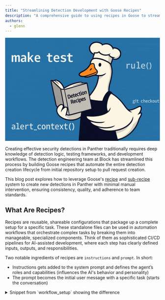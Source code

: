 ```yaml
---
title: "Streamlining Detection Development with Goose Recipes"
description: "A comprehensive guide to using recipes in Goose to streamline security detection development"
authors:
  - glenn
---
```


![blog cover](goose-recipes-detection-development-cover.png)

Creating effective security detections in Panther traditionally requires deep knowledge of detection logic, testing frameworks, and development workflows. The detection engineering team at Block has streamlined this process by building Goose recipes that automate the entire detection creation lifecycle from initial repository setup to pull request creation.

This blog post explores how to leverage Goose's [recipe](https://block.github.io/goose/docs/guides/recipes/) and [sub-recipe](https://block.github.io/goose/docs/guides/recipes/sub-recipes) system to create new detections in Panther with minimal manual intervention, ensuring consistency, quality, and adherence to team standards.

<!-- truncate -->

## What Are Recipes?
Recipes are reusable, shareable configurations that package up a complete setup for a specific task. These standalone files can be used in automation workflows that orchestrate complex tasks by breaking them into manageable, specialized components. Think of them as sophisticated CI/CD pipelines for AI-assisted development, where each step has clearly defined inputs, outputs, and responsibilities.

Two notable ingredients of recipes are `instructions` and `prompt`. In short:

- Instructions gets added to the system prompt and defines the agent’s roles and capabilities (influences the AI's behavior and personality)
- The prompt becomes the initial user message with a specific task (starts the conversation)

<details>
<summary>
Snippet from `workflow_setup` showing the difference 
</summary>
```
instructions: |
  Create a Panther detection rule that detects: {{ rule_description }}

  Use the following context:
  - Similar rules found: {{ similar_rules_found }}
  - Rule analysis: {{ rule_analysis }}
  - Log schemas: {{ log_schemas }}
  - Standards summary: {{ standards_summary }}

  **SCOPE BOUNDARIES:**
  - ...

prompt: |
  ## Process:

  1. **Rule Planning**:
     - Follow "📝 Create Rule Files" guidance from `AGENTS.md`
     - Use streaming rule type (default) unless otherwise specified
     - Choose appropriate log source and severity level
  2. **File Creation**:
     - ...
  ...
  5. **Test Cases**:
     - ...
  ...
  7. **🛑 STOP CONDITION**:
      - ...

  ## ✅ SUCCESS CRITERIA:
      - ...
```
</details>


The detection creation recipe demonstrates the power of this approach by coordinating six specialized sub-recipes, each handling a specific aspect of detection development:

1. [**workflow_setup**](#1-workflow_setup-foundation-first) - Repository preparation and environment validation
2. [**similar_rule_analyzer**](#2-similar_rule_analyzer-learning-from-existing-patterns) - Finding and analyzing existing detection patterns
3. [**schema_and_sample_events_analyzer**](#3-schema_and_sample_events_analyzer-data-driven-detection-logic) - Analyzing log schemas and performing sample data collection
4. [**rule_creator**](#4-rule_creator-the-implementation-engine) - Actual detection rule implementation
5. [**testing_validator**](#5-testing_validator-quality-assurance) - Comprehensive test execution and validation
6. [**pr_creator**](#6-pr_creator-automated-pull-request-pipeline) - Pull request creation with proper formatting

### What about .goosehints?
In our [previous post](https://block.github.io/goose/blog/2025/06/02/goose-panther-mcp), we discussed using [.goosehints](https://block.github.io/goose/docs/guides/using-goosehints/) to provide persistent context to the Large Language Model (LLM). We continue to use `.goosehints` to define coding standards and universal preferences that guide LLM behavior.

However, to minimize redundancy and avoid conflicting guidance, we adopted a single reference file, `AGENTS.md`, as the source of truth for all agents. Each agent is directed to consult this file, while still supporting agent-specific instructions through their default context files (e.g. `.goosehints`, `CLAUDE.md` etc.) or rules (e.g. `.cursor/rules/`).

While these context files are important, they also come with some trade offs and limitations:

| Aspect | Context Files | Recipes |
|--------|---------------|---------|
| **Context window pollution** | The entire file is sent with each request, cluttering the context window | Only task-relevant instructions, keeping prompts clear and focused |
| **Signal-to-noise ratio** | General preferences dilute focus and may create conflicting guidance | Every instruction is workflow-specific, eliminating noise |
| **Cost and performance impact** | May lead to higher token costs and slower processing from unnecessary context | Pay only for relevant tokens with faster response times |
| **Cognitive load on the AI** | Conflicting instructions cause decision paralysis | Clear, unified guidance enables decisive action |
| **Task-specific optimization** | Generic instructions lack specialized tools and parameters | Purpose-built with pre-configured tools for specific workflows |

This centralized approach through `AGENTS.md` becomes the foundation for our recipe architecture, which we'll explore next.

## The Architecture
### Design Principles
1. **Single Responsibility**: Each sub-recipe has one clear job
2. **Explicit Data Flow**: No hidden state or implicit dependencies
3. **Fail-Fast**: Stop immediately when critical steps fail
4. **Graceful Degradation**: Continue with reduced functionality when possible
5. **Comprehensive Testing**: Validate everything before deployment

### Why Sub-Recipes Matter
The traditional approach to AI-assisted detection creation often involves a single, monolithic prompt (AKA “single-shot prompting”) that tries to handle everything at once. This leads to several problems:
- **Context confusion**: The AI loses focus when juggling multiple responsibilities
- **Inconsistent outputs**: Without clear boundaries, results vary significantly (e.g. one sub-recipe may try to complete the task that we're expecting another sub-recipe to accomplish)
- **Difficult debugging**: When something fails, it's hard to identify the specific issue
- **Poor maintainability**: Changes to one aspect affect the entire workflow

The sub-recipe architecture solves these problems through strict separation of concerns, setting boundaries and providing exit criteria.

Each sub-recipe operates in isolation with:
- Clearly defined inputs and outputs
- Specific scope boundaries (what it MUST and MUST NOT do)
- Standardized JSON response schemas
- Formal error handling patterns

At a high level, a (non-parallel) version would look like:

| Step | Component | Type | Description |
|------|-----------|------|-------------|
| **1** | [`workflow_setup`](#1-workflow_setup-foundation-first) | Required | Initialize workflow environment |
| **2** | [`similar_rule_analyzer`](#2-similar_rule_analyzer-learning-from-existing-patterns) | *Conditional* | Analyze existing similar rules |
| **3** | [`schema_and_sample_events_analyzer`](#3-schema_and_sample_events_analyzer-data-driven-detection-logic) | *Conditional* | Process schema and sample data |
| **4** | [`rule_creator`](#4-rule_creator-the-implementation-engine) | Required | Generate the detection rule |
| **5** | [`testing_validator`](#5-testing_validator-quality-assurance) | Required | Validate and test the rule |
| **6** | [`pr_creator`](#6-pr_creator-automated-pull-request-pipeline) | *Conditional* | Create pull request |

> 💡 **Note:** *Conditional* steps may be skipped based on workflow configuration

<details>
<summary>
Workflow visualized
</summary>
![workflow_diagram](workflow_diagram.png)
</details>

## Data Flow and State Management
Since sub-recipes currently run in isolation, data must be explicitly passed between them. The main recipe orchestrates this flow:

Example of how this would be defined in the recipe:
```
`workflow_setup(rule_description)` → Returns:
  - **branch_name**: Name of the created feature branch
  - **standards_summary**: Key standards and requirements from `AGENTS.md`
  - **repo_ready**: Boolean indicating if repository is ready for development
  - **mcp_panther**: Object containing Panther MCP access test results
    - **access_test_successful**: Boolean indicating if Panther MCP access test was successful
    - **error_message**: Error message if access test failed
```

And an example of how the data would flow:
```
workflow_setup(rule_description) → {
  branch_name: "ai/aws-privilege-escalation",
  standards_summary: "Key requirements from AGENTS.md...",
  repo_ready: true,
  mcp_panther: { access_test_successful: true }
}

similar_rule_analyzer(rule_description, standards_summary) → {
  similar_rules_found: [...],
  rule_analysis: "Analysis of existing patterns...",
  suggested_approach: "Create new rule with modifications..."
}
```

This explicit data passing ensures:
- **Predictable behavior** across runs
- **Easy debugging** when issues occur
- **Clear audit trails** of what data influenced each decision
- **Modular testing** of individual components

## Smart Optimizations: Conditional Execution
One of the most powerful features of the detection creation workflow is its intelligent optimization system that skips unnecessary steps based on both parameters and runtime conditions.

### Parameter-Based Conditions
Users can control workflow behavior through parameters:

```shell
# Fast mode - skip similar rule analysis
goose run --recipe recipe.yaml --params skip_similar_rules_check=true --rule_description="What you want to detect"

# Skip Panther MCP integration
goose run --recipe recipe.yaml --params skip_panther_mcp=true --rule_description="What you want to detect"

# Create PR automatically
goose run --recipe recipe.yaml --params create_pr=true --rule_description="What you want to detect"
```

### Runtime Conditions
The workflow makes intelligent decisions based on results from previous steps:

```
# Current implementation uses both parameter-based and runtime conditions
# Parameter-based (available at recipe start):
- skip_similar_rules_check: Controls similar_rule_analyzer execution
- skip_panther_mcp: Controls schema_and_sample_events_analyzer execution  
- create_pr: Controls pr_creator execution

# Runtime conditions (based on sub-recipe results):
- schema_and_sample_events_analyzer runs only if:
  * skip_panther_mcp is false AND
  * (similar_rules_found is empty OR mcp_panther.access_test_successful is false)
```

This hybrid approach provides:
- **Efficiency**: Avoid redundant API calls when similar rules provide sufficient context
- **Reliability**: Graceful degradation when external services are unavailable
- **Flexibility**: Users can choose their preferred speed vs. thoroughness trade-off

Additionally, Jinja support enables the codification of event triggers, ensuring the agent adheres to predefined instructions rather than making independent, potentially incorrect, decisions. For instance, the agent can be directed to bypass a step, depending on a parameter's value:

```
{% if create_pr %}
6. `pr_creator(rule_files_created, rule_description, branch_name, create_pr={{ create_pr }}, panther_mcp_usage)` → Returns:
    {
      "success": true,
      "data": {
        "pr_created": true,
        "pr_url": "https://github.com/<org>/<team>-panther-content/pull/123",
        "pr_number": 123,
        "summary": "Summary of the completed work"
      }
    }
{% else %}
6. **SKIPPED** `pr_creator` - create_pr parameter is false
    - Provide final summary of completed work instead
{% endif %}
```

## Deep Dive: Key Sub-Recipes
### 1. `workflow_setup`: Foundation First
|Input | Output
--- | ---
`rule_description` | `branch_name`, `standards_summary`, `repo_ready`, `mcp_panther`

This sub-recipe handles all the foundational work:

**Key responsibilities**:
- Repository access verification
- Git branch creation and management
- Standards extraction from `AGENTS.md`
- Environment validation
- Panther MCP access testing

**Output example**:
```json
{
  "status": { "success": true },
  "data": {
    "branch_name": "ai/okta-suspicious-login",
    "standards_summary": "Rules must use ai_ prefix, implement required functions...",
    "repo_ready": true,
    "mcp_panther": { "access_test_successful": true }
  }
}
```

### 2. `similar_rule_analyzer`: Learning from Existing Patterns
Input | Output
--- | ---
`rule_description`, `standards_summary`, `rule_type` | `similar_rules_found`, `rule_analysis`, `suggested_approach`

This sub-recipe searches the repository for similar detection patterns:

```
# Search strategy by rule type:
- streaming rules: Search rules/<team>_rules/
- correlation rules: Search correlation_rules/<team>_correlation_rules/  
- scheduled rules: Search queries/<team>_queries/
```

**Key responsibilities**:
- Search for existing rules with similar log sources and detection logic
- Prioritize team-created rules over upstream patterns
- Analyze implementation approaches and coding patterns
- Provide recommendations for new rule development
- Extract relevant context from similar implementations

**Key insight**: It prioritizes team-created rules (\<team\>_* directories) over upstream rules, ensuring consistency with established patterns.

Even without direct access to the detection engine, users can develop new detections by leveraging existing ones, along with our established standards and test suite.

### 3. `schema_and_sample_events_analyzer`: Data-Driven Detection Logic
Input | Output
--- | ---
`rule_description`, `similar_rules_found` | `log_schemas`, `example_logs`, `field_mapping`, `panther_mcp_usage`

This sub-recipe bridges the gap between detection requirements and implementation by leveraging Panther's MCP integration:

**Key responsibilities**:
- Log schema analysis using Panther MCP
- Sample event collection from data lakes
- Field mapping for detection logic
- Snowflake SQL query optimization

**Smart data collection strategy**:
- _Parallel execution_: Runs multiple Snowflake queries simultaneously rather than sequentially
- _Query planning_: Identifies all needed queries before execution to maximize efficiency
- _Progressive sampling_: Starts with small result sets (LIMIT 5), scales up as needed
- _Critical boundaries_: It explicitly cannot create rule files or run tests - its sole focus is understanding the data structure.

**Output example**:
```json
{
  "status": { "success": true },
  "data": {
    "schemas_found": [{
      "log_type": "AWS.CloudTrail",
      "schema_summary": "Contains eventName, sourceIPAddress, userIdentity fields",
      "relevance": "Essential for detecting privilege escalation patterns"
    }],
    "sample_events": [{
      "log_type": "AWS.CloudTrail", 
      "event_summary": "AssumeRole events with cross-account access",
      "key_fields": ["eventName", "sourceIPAddress", "userIdentity.type"]
    }],
    "panther_mcp_usage": {
      "mcp_used": true,
      "log_schemas_referenced": true,
      "data_lake_queries_performed": true
    }
  }
}
```

_Fallback handling_: When Panther MCP is unavailable, it intelligently uses similar rule analysis to infer schema structure, ensuring the workflow continues with reduced but functional capability.

### 4. `rule_creator`: The Implementation Engine
Input | Output
--- | ---
`rule_description`, `similar_rules_found`, `rule_analysis`, `log_schemas`, `standards_summary` | `rule_files_created`, `rule_implementation`, `test_cases_created`

This is where the magic happens - this sub-recipe generates the required files containing the detection logic, metadata and unit tests.

**Smart log source validation**:
- If schema analysis ran successfully → Use validated log types
- If schema analysis was skipped → Validate against known log types defined in pytests.

**Example key principles**:
- Always use default values for event fields
- Use case-insensitive matching for user-controlled fields
- Structure logic clearly with grouped conditions
- Prefer `any()` and `all()` over multiple return statements

To illustrate, the following example provides guidance for the last bullet point:

> 💡 **Code Quality Tip: Simplify Conditional Logic**
> 
> ❌ Avoid: Too Many Return Statements
> ```python
> # multiple returns make logic hard to follow
> def rule(event) -> bool:
>  if event.deep_get("eventType", default="") != "user.session.start":
>    return False
>  
>  if event.deep_get("outcome", "result", default="") != "SUCCESS":
>    return False 
>
>  if event.deep_get("actor", "alternateId", default="").lower() == TARGET_USER.lower():
>    return True
>
>  return False
>```
>
> ✅ Preferred: Clear Structure with `any()` and `all()`
> ```python
> def rule(event) -> bool:
>   return all([
>     event.deep_get("eventType", default="") == "user.session.start",
>     event.deep_get("outcome", "result", default="") == "SUCCESS",
>     event.deep_get("actor", "alternateId", default="").lower() == TARGET_USER.lower()
>   ])
> ```


### 5. `testing_validator`: Quality Assurance
Input | Output
--- | ---
`rule_files_created` | `test_results`, `validation_status`, `issues_found`

This sub-recipe serves as the critical quality gate, executing the mandatory testing pipeline that ensures every detection meets production standards.

**Key responsibilities**:
- Execute all mandatory testing commands from `AGENTS.md` (e.g. linting, formatting and both unit and pytests)
- Validate rule implementation against team standards
- Provide actionable feedback for fixing issues
- Ensure compliance with security and coding requirements

These checks ensure detections meet our standards, preventing subpar code from being merged. Should a check fail, the LLM will iterate, identifying and implementing necessary changes until compliance is achieved as part of the same recipe run.

**Intelligent failure analysis**: The sub-recipe doesn't just run tests - it analyzes failures and provides specific guidance:
```json
{
  "test_results": {
    "tests_passed": 3,
    "tests_failed": 1,
    "test_details": [{
      "test_name": "make lint",
      "status": "failed", 
      "message": "pylint: missing default value in deep_get() call"
    }]
  },
  "recommendations": [
    "Add default values to all deep_get() calls per AGENTS.md standards",
    "Reference 'Core Coding Standards' section for proper error handling"
  ]
}
```

**Output example**:
```json
{
  "status": { "success": true },
  "data": {
    "test_results": {
      "tests_passed": 4,
      "tests_failed": 0,
      "test_details": [
        { "test_name": "make fmt", "status": "passed", "message": "All files formatted correctly" },
        { "test_name": "make lint", "status": "passed", "message": "No linting issues found" },
        { "test_name": "make test", "status": "passed", "message": "Rule tests passed: 2/2" },
        { "test_name": "make pytest-all", "status": "passed", "message": "All unit tests passed" }
      ]
    },
    "validation_summary": "All mandatory tests passed. Rule ready for PR creation.",
    "recommendations": []
  }
}
```

### 6. `pr_creator`: Automated Pull Request Pipeline
Input | Output
--- | ---
`rule_files_created`, `rule_description`, `branch_name`, `create_pr`, `panther_mcp_usage` | `pr_created`, `pr_url`, `pr_number`, `summary`

This sub-recipe handles the final workflow step with full adherence to team standards:

**Key responsibilities**:
- Git branch management and commits
- PR template population with proper formatting
- Panther MCP usage tracking and reporting
- Draft PR creation for team review

**Intelligent PR creation**:
- _Conditional execution_: Only creates PRs when `create_pr=true`, otherwise provides summary
- _Template compliance_: Automatically populates PR templates from `AGENTS.md` standards
- _MCP usage reporting_: Documents whether Panther MCP was used in the workflow section (which is useful for PR reviewers to know)

**Git operation standards**:
- Never uses `--no-verify` flags - fixes issues rather than bypassing them
- Follows commit message guidelines from team standards
- Ensures proper branch management and remote synchronization

**Output example**:
```json
{
  "status": { "success": true },
  "data": {
    "pr_url": "https://github.com/<org>/<team>-panther-content/pull/123",
    "pr_number": 123,
    "branch_name": "ai/aws-privilege-escalation",
    "commit_hash": "abc123def",
    "files_committed": ["rules/<team>_rules/ai_aws_privilege_escalation.py", "rules/<team>_rules/ai_aws_privilege_escalation.yml"]
  }
}
```

_Quality assurance_: This sub-recipe includes comprehensive error handling for git failures, PR creation issues, and template population problems, providing clear fallback instructions when automation fails.

## Error Handling and Fail-Fast Design
This workflow implements sophisticated error handling with intelligent stopping points:

### Standardized Response Schema
Every sub-recipe uses a consistent JSON response format:
```json
{
  "status": {
    "success": boolean,
    "error": "Error message if failed",
    "error_type": "categorized_error_type"
  },
  "data": { /* Actual response data */ },
  "partial_results": { /* Optional partial data */ }
}
```

### Failures
This workflow distinguishes between different types of failures. For example, each sub-recipe’s response has an `error_code` field. When a failure occurs, the LLM categorizes the type of error encountered and surfaces this information to the main recipe so it can make a determination on what to do next.

As an example, `rule_creator` is configured with these error categories:
```
response:
  json_schema:
    type: object
    properties:
      status:
        type: object
        properties:
          ...
          error_type:
            type: string
            enum: ["git_operation_failed", "pr_creation_failed", "template_population_failed", "validation_failed"]
            description: "Category of error for debugging purposes"
        ...
```

If this sub-recipe returns `file_creation_failed`, we shouldn’t move on to the `testing_validator` or `pr_creator` steps.

This fail-fast approach prevents wasted effort on meaningless subsequent steps.

## Practical Usage Examples
### Basic Usage: Fast Detection Creation 
```shell
# Create a detection without creating a PR or similar rule/Panther MCP analysis
goose run --recipe recipe.yaml \
  --params skip_similar_rules_check=true \
  --params skip_panther_mcp=true \
  --params rule_description="Create an AWS CloudTrail detection to identify new regions being enabled without any associated errorCodes"
```

### Comprehensive Analysis Mode
```shell
# Full workflow with schema/event sampling and automatic PR creation
goose run --recipe recipe.yaml --interactive \
  --params skip_similar_rules_check=true \
  --params skip_panther_mcp=false \
  --params create_pr=true \
  --params rule_description="Create a Panther rule that will detect when the user fbar@block.xyz successfully logs in to Okta from a Windows system"
```

## Standards Compliance and Quality Assurance
The recipe system ensures compliance with team standards through:

### Automated Standards Extraction
The `workflow_setup` sub-recipe extracts key requirements from `AGENTS.md`:
- File naming conventions (`ai_` prefix for AI-created rules)
- Required Python functions and error handling patterns
- Testing requirements and validation commands
- PR creation standards and templates

### Built-in Quality Checks
- **Code formatting**: Automatic formatting execution
- **Linting**: Comprehensive linting validation
- **Testing**: Mandatory test suite execution
- **Security**: No PII in test cases (based on LLM's determination) and proper error handling (e.g. ensuring default values are returned)
- **Consistency**: Standardized file structures and naming

### Pull Request Automation
The `pr_creator` sub-recipe follows team standards:
- Proper branch naming (e.g. `ai/<description>`)
- Template-based PR descriptions
- Draft mode for review
- Comprehensive change summaries

### Panther MCP Integration
The workflow integrates with [Panther's Model Context Protocol](https://github.com/panther-labs/mcp-panther) (MCP) for:
- **Schema analysis**: Understanding log structure and available fields
- **Sample data collection**: Gathering realistic test data from data lakes
- **Field mapping**: Identifying key fields for detection logic

## Benefits and Impact
For Security Teams
- **Faster detection development**: Minutes instead of hours
- **Consistent quality**: Automated adherence to standards
- **Reduced errors**: Comprehensive testing before deployment
- **Knowledge sharing**: Similar rule analysis spreads best practices

For AI Development
- **Modular architecture**: Easy to modify individual components
- **Clear debugging**: Specific failure points and error categories
- **Predictable behavior**: Consistent outputs across runs
- **Maintainable code**: Well-defined boundaries and responsibilities

For Organizations
- **Accessibility**: Empowers users to create detections without deep knowledge of the underlying detection engine
- **Scalable security**: Rapid response to new threats
- **Quality assurance**: Built-in testing and validation
- **Documentation**: Automatic PR creation with proper context
- **Compliance**: Adherence to security and development standards

## Conclusion
Goose's recipe and sub-recipe system represents a significant advancement in AI-assisted security detection development. By breaking complex workflows into specialized, composable components, teams can achieve:
- **Higher quality detections** through automated testing and validation
- **Faster development cycles** with intelligent optimization
- **Better consistency** through standardized processes
- **Easier maintenance** with modular, well-defined components

The detection creation recipe demonstrates how thoughtful architecture and clear separation of concerns can transform a complex, error-prone manual process into a reliable, automated workflow.

Whether you're building your first Goose recipe or looking to optimize existing workflows, the patterns and principles outlined here provide a solid foundation for successful automation.

---

## Best Practices and Lessons Learned

#### Instruction Formatting & Clarity
- Prefer **concise bullet points** over dense paragraphs to keep instructions skimmable.
- Use **emphasis** (e.g. \**bold\**, ALL CAPS) to highlight important constraints or behaviors.
- Write **task-specific** instructions with clear exit criteria — avoid asking the agent to do more than it needs to.

#### Structure & Logic in Prompts
- Use **explicit logic** in templating (e.g., Jinja): define yes/no flags rather than relying on the LLM to infer conditions.
- Provide **structured output** (e.g. JSON) where needed to support downstream recipes or tools.
- **Avoid vague labels** — use neutral and consistent verbiage (e.g., “correct/incorrect” instead of “good/bad”).

#### Validation & Guardrails
- Add **code snippets or examples** to illustrate expected behavior.
- Use **checklists** to help the AI verify whether it followed all required steps.
- Incorporate **pytests** or other test gates to catch issues early. Avoid bypasses like `--no-verify` on `git` commands.
  - **Let the system self-correct** where possible.
  - Codify standards so updates are required to pass tests before a PR can be pushed.

#### Knowledge Sharing & Context Management
- Provide **strong examples** that the agent can learn from, reducing reliance on querying the data lake.
- Maintain a **central reference** (e.g. `AGENTS.md`) for all AI agents:
  - Users may want to contribute outside of your traditional development workflow
  - Link steps or sections in `.goosehints`, `CLAUDE.md`, `.cursor/rules/*`, etc., back to this file.
  - Consider having an agent help structure `AGENTS.md` for easier parsing and reuse across agents.

#### Workflow Design
- Use **PR templates and guidelines** to standardize formatting and expectations for AI-generated contributions.
- Leverage a **shared context across recipes**, but isolate workflows using separate context windows where appropriate.
    - Allows output passing and **parallel execution**, while supporting **separation of duties** between steps.

<!-- Social Media Meta Tags (edit values as needed) -->
<head>
  <meta property="og:title" content="Streamlining Detection Development with Goose Recipes" />
  <meta property="og:type" content="article" />
  <meta property="og:url" content="https://block.github.io/goose/blog/2025/07/28/streamlining-detection-development-with-goose-recipes" />
  <meta property="og:description" content="A comprehensive guide to using recipes in Goose to streamline security detection development" />
  <meta property="og:image" content="https://block.github.io/goose/assets/images/goose-recipes-detection-development-cover.png" />
  <meta name="twitter:card" content="summary_large_image" />
  <meta property="twitter:domain" content="block.github.io/goose" />
  <meta name="twitter:title" content="Streamlining Detection Development with Goose Recipes" />
  <meta name="twitter:description" content="A comprehensive guide to using recipes in Goose to streamline security detection development" />
  <meta name="twitter:image" content="https://block.github.io/goose/assets/images/goose-recipes-detection-development-cover.png" />
</head>